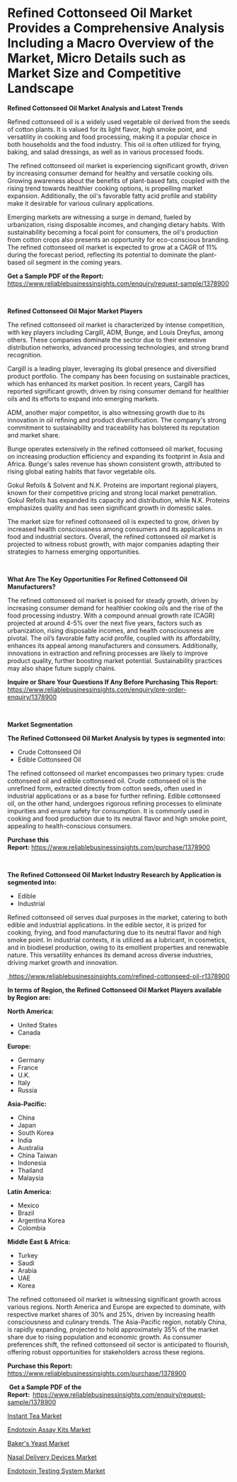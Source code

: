 <p><h1>Refined Cottonseed Oil Market Provides a Comprehensive Analysis Including a Macro Overview of the Market, Micro Details such as Market Size and Competitive Landscape</h1></p><p><strong>Refined Cottonseed Oil Market Analysis and Latest Trends</strong></p>
<p><p>Refined cottonseed oil is a widely used vegetable oil derived from the seeds of cotton plants. It is valued for its light flavor, high smoke point, and versatility in cooking and food processing, making it a popular choice in both households and the food industry. This oil is often utilized for frying, baking, and salad dressings, as well as in various processed foods.</p><p>The refined cottonseed oil market is experiencing significant growth, driven by increasing consumer demand for healthy and versatile cooking oils. Growing awareness about the benefits of plant-based fats, coupled with the rising trend towards healthier cooking options, is propelling market expansion. Additionally, the oil's favorable fatty acid profile and stability make it desirable for various culinary applications.</p><p>Emerging markets are witnessing a surge in demand, fueled by urbanization, rising disposable incomes, and changing dietary habits. With sustainability becoming a focal point for consumers, the oil's production from cotton crops also presents an opportunity for eco-conscious branding. The refined cottonseed oil market is expected to grow at a CAGR of 11% during the forecast period, reflecting its potential to dominate the plant-based oil segment in the coming years.</p></p>
<p><strong>Get a Sample PDF of the Report:&nbsp;</strong> <a href="https://www.reliablebusinessinsights.com/enquiry/request-sample/1378900?utm_campaign=1113&utm_medium=2&utm_source=Github&utm_content=ia&utm_term=07042025&utm_id=refined-cottonseed-oil">https://www.reliablebusinessinsights.com/enquiry/request-sample/1378900</a></p>
<p>&nbsp;</p>
<p><strong>Refined Cottonseed Oil Major Market Players</strong></p>
<p><p>The refined cottonseed oil market is characterized by intense competition, with key players including Cargill, ADM, Bunge, and Louis Dreyfus, among others. These companies dominate the sector due to their extensive distribution networks, advanced processing technologies, and strong brand recognition.</p><p>Cargill is a leading player, leveraging its global presence and diversified product portfolio. The company has been focusing on sustainable practices, which has enhanced its market position. In recent years, Cargill has reported significant growth, driven by rising consumer demand for healthier oils and its efforts to expand into emerging markets.</p><p>ADM, another major competitor, is also witnessing growth due to its innovation in oil refining and product diversification. The company's strong commitment to sustainability and traceability has bolstered its reputation and market share.</p><p>Bunge operates extensively in the refined cottonseed oil market, focusing on increasing production efficiency and expanding its footprint in Asia and Africa. Bunge's sales revenue has shown consistent growth, attributed to rising global eating habits that favor vegetable oils.</p><p>Gokul Refoils & Solvent and N.K. Proteins are important regional players, known for their competitive pricing and strong local market penetration. Gokul Refoils has expanded its capacity and distribution, while N.K. Proteins emphasizes quality and has seen significant growth in domestic sales.</p><p>The market size for refined cottonseed oil is expected to grow, driven by increased health consciousness among consumers and its applications in food and industrial sectors. Overall, the refined cottonseed oil market is projected to witness robust growth, with major companies adapting their strategies to harness emerging opportunities.</p></p>
<p>&nbsp;</p>
<p><strong>What Are The Key Opportunities For Refined Cottonseed Oil Manufacturers?</strong></p>
<p><p>The refined cottonseed oil market is poised for steady growth, driven by increasing consumer demand for healthier cooking oils and the rise of the food processing industry. With a compound annual growth rate (CAGR) projected at around 4-5% over the next five years, factors such as urbanization, rising disposable incomes, and health consciousness are pivotal. The oil’s favorable fatty acid profile, coupled with its affordability, enhances its appeal among manufacturers and consumers. Additionally, innovations in extraction and refining processes are likely to improve product quality, further boosting market potential. Sustainability practices may also shape future supply chains.</p></p>
<p><strong>Inquire or Share Your Questions If Any Before Purchasing This Report:</strong> <a href="https://www.reliablebusinessinsights.com/enquiry/pre-order-enquiry/1378900?utm_campaign=1113&utm_medium=2&utm_source=Github&utm_content=ia&utm_term=07042025&utm_id=refined-cottonseed-oil">https://www.reliablebusinessinsights.com/enquiry/pre-order-enquiry/1378900</a></p>
<p>&nbsp;</p>
<p><strong>Market Segmentation</strong></p>
<p><strong>The Refined Cottonseed Oil Market Analysis by types is segmented into:</strong></p>
<p><ul><li>Crude Cottonseed Oil</li><li>Edible Cottonseed Oil</li></ul></p>
<p><p>The refined cottonseed oil market encompasses two primary types: crude cottonseed oil and edible cottonseed oil. Crude cottonseed oil is the unrefined form, extracted directly from cotton seeds, often used in industrial applications or as a base for further refining. Edible cottonseed oil, on the other hand, undergoes rigorous refining processes to eliminate impurities and ensure safety for consumption. It is commonly used in cooking and food production due to its neutral flavor and high smoke point, appealing to health-conscious consumers.</p></p>
<p><strong>Purchase this Report:&nbsp;</strong><a href="https://www.reliablebusinessinsights.com/purchase/1378900?utm_campaign=1113&utm_medium=2&utm_source=Github&utm_content=ia&utm_term=07042025&utm_id=refined-cottonseed-oil">https://www.reliablebusinessinsights.com/purchase/1378900</a></p>
<p>&nbsp;</p>
<p><strong>The Refined Cottonseed Oil Market Industry Research by Application is segmented into:</strong></p>
<p><ul><li>Edible</li><li>Industrial</li></ul></p>
<p><p>Refined cottonseed oil serves dual purposes in the market, catering to both edible and industrial applications. In the edible sector, it is prized for cooking, frying, and food manufacturing due to its neutral flavor and high smoke point. In industrial contexts, it is utilized as a lubricant, in cosmetics, and in biodiesel production, owing to its emollient properties and renewable nature. This versatility enhances its demand across diverse industries, driving market growth and innovation.</p></p>
<p><a href="https://www.reliablebusinessinsights.com/refined-cottonseed-oil-r1378900?utm_campaign=1113&utm_medium=2&utm_source=Github&utm_content=ia&utm_term=07042025&utm_id=refined-cottonseed-oil">&nbsp;https://www.reliablebusinessinsights.com/refined-cottonseed-oil-r1378900</a></p>
<p><strong>In terms of Region, the Refined Cottonseed Oil Market Players available by Region are:</strong></p>
<p>
    <p> <strong> North America: </strong>
        <ul>
            <li>United States</li>
            <li>Canada</li>
        </ul>
        </p> 
    <p> <strong> Europe: </strong>
        <ul>
            <li>Germany</li>
            <li>France</li>
            <li>U.K.</li>
            <li>Italy</li>
            <li>Russia</li>
        </ul>
        </p> 
    <p> <strong> Asia-Pacific: </strong>
        <ul>
            <li>China</li>
            <li>Japan</li>
            <li>South Korea</li>
            <li>India</li>
            <li>Australia</li>
            <li>China Taiwan</li>
            <li>Indonesia</li>
            <li>Thailand</li>
            <li>Malaysia</li>
        </ul>
        </p> 
    <p> <strong> Latin America: </strong>
        <ul>
            <li>Mexico</li>
            <li>Brazil</li>
            <li>Argentina Korea</li>
            <li>Colombia</li>
        </ul>
        </p> 
    <p> <strong> Middle East & Africa: </strong>
        <ul>
            <li>Turkey</li>
            <li>Saudi</li>
            <li>Arabia</li>
            <li>UAE</li>
            <li>Korea</li>
        </ul>
    </p>
    </p>
<p><p>The refined cottonseed oil market is witnessing significant growth across various regions. North America and Europe are expected to dominate, with respective market shares of 30% and 25%, driven by increasing health consciousness and culinary trends. The Asia-Pacific region, notably China, is rapidly expanding, projected to hold approximately 35% of the market share due to rising population and economic growth. As consumer preferences shift, the refined cottonseed oil sector is anticipated to flourish, offering robust opportunities for stakeholders across these regions.</p></p>
<p><strong>Purchase this Report: </strong><a href="https://www.reliablebusinessinsights.com/purchase/1378900?utm_campaign=1113&utm_medium=2&utm_source=Github&utm_content=ia&utm_term=07042025&utm_id=refined-cottonseed-oil">https://www.reliablebusinessinsights.com/purchase/1378900</a></p>
<p>&nbsp;<strong>Get a Sample PDF of the Report:&nbsp;&nbsp;</strong><a href="https://www.reliablebusinessinsights.com/enquiry/request-sample/1378900?utm_campaign=1113&utm_medium=2&utm_source=Github&utm_content=ia&utm_term=07042025&utm_id=refined-cottonseed-oil">https://www.reliablebusinessinsights.com/enquiry/request-sample/1378900</a></p>
<p><strong></strong></p>
<p><p><a href="https://github.com/seemagarbeha/Market-Research-Report-List-1/blob/main/instant-tea-market.md?utm_campaign=1113&utm_medium=2&utm_source=Github&utm_content=ia&utm_term=07042025&utm_id=refined-cottonseed-oil">Instant Tea Market</a></p><p><a href="https://www.linkedin.com/pulse/unveiling-endotoxin-assay-kits-market-drivers-projected-112-lnisc?utm_campaign=1113&utm_medium=2&utm_source=Github&utm_content=ia&utm_term=07042025&utm_id=refined-cottonseed-oil">Endotoxin Assay Kits Market</a></p><p><a href="https://github.com/sarialahipff/Market-Research-Report-List-1/blob/main/bakers-yeast-market.md?utm_campaign=1113&utm_medium=2&utm_source=Github&utm_content=ia&utm_term=07042025&utm_id=refined-cottonseed-oil">Baker's Yeast Market</a></p><p><a href="https://www.linkedin.com/pulse/emerging-trends-nasal-delivery-devices-market-detailed-overview-dihxc?utm_campaign=1113&utm_medium=2&utm_source=Github&utm_content=ia&utm_term=07042025&utm_id=refined-cottonseed-oil">Nasal Delivery Devices Market</a></p><p><a href="https://www.linkedin.com/pulse/key-trends-growth-drivers-endotoxin-testing-system-market-striking-vmr0c?utm_campaign=1113&utm_medium=2&utm_source=Github&utm_content=ia&utm_term=07042025&utm_id=refined-cottonseed-oil">Endotoxin Testing System Market</a></p></p>